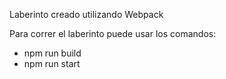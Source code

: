 Laberinto creado utilizando Webpack

Para correr el laberinto puede usar los comandos:

- npm run build
- npm run start
